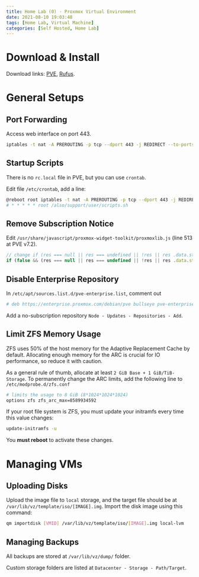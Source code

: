 ```yaml
---
title: Home Lab (0) · Proxmox Virtual Environment
date: 2021-08-10 19:03:48
tags: [Home Lab, Virtual Machine]
categories: [Self Hosted, Home Lab]
---
```


# Download & Install

Download links: [PVE](https://www.proxmox.com/en/downloads/category/iso-images-pve), [Rufus](https://rufus.ie/downloads/).

# General Setups

## Port Forwarding

Access web interface on port 443.

```bash
iptables -t nat -A PREROUTING -p tcp --dport 443 -j REDIRECT --to-ports 8006
```

## Startup Scripts

There is no `rc.local` file in PVE, but you can use `crontab`.

Edit file `/etc/crontab`, add a line:

```bash
@reboot root iptables -t nat -A PREROUTING -p tcp --dport 443 -j REDIRECT --to-ports 8006
# * * * * * root /also/support/user/scripts.sh
```

<!-- more -->

## Remove Subscription Notice

Edit `/usr/share/javascript/proxmox-widget-toolkit/proxmoxlib.js` (line 513 at PVE v7.2).

```js
// change if (res === null || res === undefined || !res || res .data.status.toLowerCase() !== 'active') {
if (false && (res === null || res === undefined || !res || res .data.status.toLowerCase() !== 'active')) {
```

## Disable Enterprise Repository

In `/etc/apt/sources.list.d/pve-enterprise.list`, comment out

```bash
# deb https://enterprise.proxmox.com/debian/pve bullseye pve-enterprise
```

Add a no-subscription repository `Node - Updates - Repositories - Add`.

## Limit ZFS Memory Usage

ZFS uses 50% of the host memory for the Adaptive Replacement Cache by default. Allocating enough memory for the ARC is crucial for IO performance, so reduce it with caution.

As a general rule of thumb, allocate at least `2 GiB Base + 1 GiB/TiB-Storage`. To permanently change the ARC limits, add the following line to `/etc/modprobe.d/zfs.conf`

```bash
# limits the usage to 8 GiB (8*1024*1024*1024)
options zfs zfs_arc_max=8589934592
```

If your root file system is ZFS, you must update your initramfs every time this value changes:

```bash
update-initramfs -u
```

You **must reboot** to activate these changes.

# Managing VMs

## Uploading Disks

Upload the image file to `local` storage, and the target file should be at `/var/lib/vz/template/iso/[IMAGE].img`. Import the disk image using this command:

```bash
qm importdisk [VMID] /var/lib/vz/template/iso/[IMAGE].img local-lvm
```

## Managing Backups

All backups are stored at `/var/lib/vz/dump/` folder.

Custom storage folders are listed at `Datacenter - Storage - Path/Target`.
